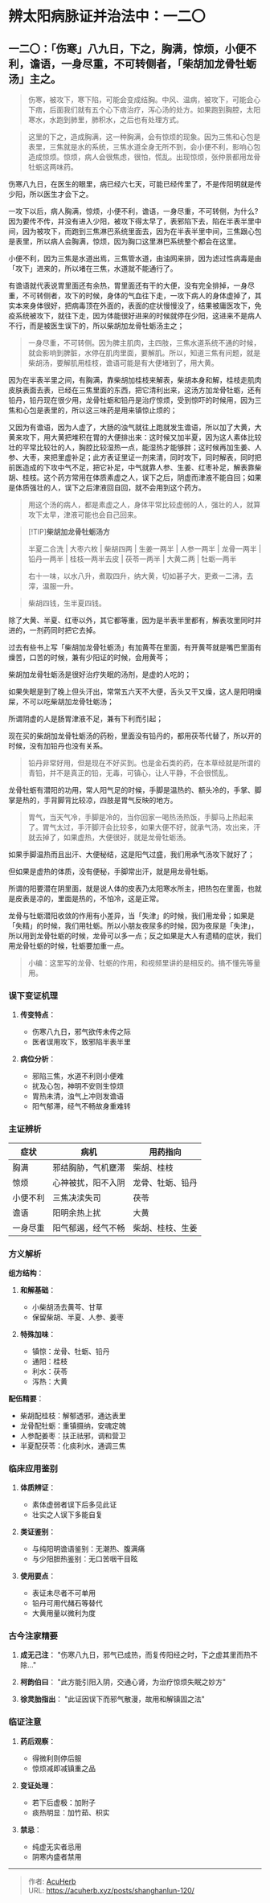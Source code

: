 # 辨太阳病脉证并治法中：一二〇


## 一二〇：「伤寒」八九日，下之，胸满，惊烦，小便不利，谵语，一身尽重，不可转侧者，「柴胡加龙骨牡蛎汤」主之。

<!--more-->

> 伤寒，被攻下，寒下陷，可能会变成结胸。中风、温病，被攻下，可能会心下痞，后面我们就有五个心下痞治疗，泻心汤的处方。如果跑到胸腔，太阳寒水，水跑到肺里，肺积水，之后也有处理方式。

> 这里的下之，造成胸满，这一种胸满，会有惊烦的现象。因为三焦和心包是表里，三焦就是水的系统，三焦水道全身无所不到，会小便不利，影响心包造成惊烦。惊烦，病人会很焦虑，很怕，慌乱。出现惊烦，张仲景都用龙骨牡蛎这两味药。

伤寒八九日，在医生的眼里，病已经六七天，可能已经传里了，不是传阳明就是传少阳，所以医生才会下之。

一攻下以后，病人胸满，惊烦，小便不利，谵语，一身尽重，不可转侧，为什么?因为要传不传，并没有进入少阳，被攻下得太早了，表邪陷下去，陷在半表半里中间，因为被攻下，而跑到三焦淋巴系统里面去，因为在半表半里中间，三焦跟心包是表里，所以病人会胸满，惊烦，因为胸口这里淋巴系统整个都会在这里。

小便不利，因为三焦是水道出焉，三焦管水道，由油网来排，因为滤过性病毒是由「攻下」进来的，所以堵在三焦，水道就不能通行了。

有谵语就代表说胃里面还有余热，胃里面还有干的大便，没有完全排掉，一身尽重，不可转侧者，攻下的时候，身体的气血往下走，一攻下病人的身体虚掉了，其实本来身体很好，把病毒顶在外面的，表面的症状慢慢没了，结果被庸医攻下，免疫系统被攻下，就往下走，因为体能很好进来的时候就停在少阳，这进来不是病人不行，而是被医生误下的，所以柴胡加龙骨牡蛎汤主之；

> 一身尽重，不可转侧。因为脾主肌肉，主四肢，三焦水道系统不通的时候，就会影响到脾脏，水停在肌肉里面，要解肌。所以，知道三焦有问题，就是柴胡汤，要解肌用桂枝，谵语可能是有大便堵到了，用大黄。

因为在半表半里之间，有胸满，靠柴胡加桂枝来解表，柴胡本身和解，桂枝走肌肉皮肤表面去表，已经在三焦里面的东西，把它清利出来，这汤方加龙骨牡蛎，还有铅丹，铅丹现在很少用，龙骨牡蛎和铅丹是治疗惊烦，受到惊吓的时候用，因为三焦和心包是表里的，所以这三味药是用来镇惊止烦的；

又因为有谵语，因为人虚了，大肠的浊气就往上跑就发生谵语，所以加了大黄，大黄来攻下，用大黄把堆积在胃的大便排出来：这时候又加半夏，因为这人素体比较壮的平常比较壮的人，胸腔比较湿热一点，能湿热才能够胖；这时候再加生姜、人参、大枣，来把里虚补足；此方表证里证一剂来清，同时攻下，同时解表，同时把前医造成的下攻中气不足，把它补足，中气就靠人参、生姜、红枣补足，解表靠柴胡、桂枝。这个药方常用在体质素虚之人，误下之后，阴虚而津液不能自回；如果是体质强壮的人，误下之后津液回自回，就不会用到这个药方。

> 用这个汤的病人，都是素虚之人，身体平常比较虚弱的人，强壮的人，就算攻下太早，津液可能也会自己回来。

> [!TIP]**柴胡加龙骨牡蛎汤方**
>
> 半夏二合洗 | 大枣六枚 | 柴胡四两 | 生姜一两半 | 人参一两半 | 龙骨一两半 | 铅丹一两半 | 桂枝一两半去皮 | 茯苓一两半 | 大黄二两 | 牡蛎一两半
>
> 右十一味，以水八升，煮取四升，纳大黄，切如碁子大，更煮一二沸，去滓，温服一升。

> 柴胡四钱，生半夏四钱。

除了大黄、半夏、红枣以外，其它都等重，因为是半表半里都有，解表攻里同时并进的，一剂药同时把它去掉。

过去有些书上写「柴胡加龙骨牡蛎汤」有加黄芩在里面，有开黄芩就是嘴巴里面有燥苦，口苦的时候，兼有少阳证的时候，会用黄芩；

柴胡加龙骨牡蛎汤是很好治疗失眠的汤剂，是虚的人吃的；

如果失眠是到了晚上但头汗出，常常五六天不大便，舌头又干又燥，这人是阳明燥屎，不可以吃柴胡加龙骨牡蛎汤；

所谓阴虚的人是肠胃津液不足，兼有下利而引起；

现在买的柴胡加龙骨牡蛎汤的药粉，里面没有铅丹的，都用茯苓代替了，所以开的时候，没有加铅丹也没有关系。

> 铅丹非常好用，但是现在不好买到。也是金石类的药，在本草经就是所谓的青铅，并不是真正的铅，无毒，可镇心，让人平静，不会很慌乱。

龙骨牡蛎有潜阳的功用，常人阳气足的时候，手脚是温热的、额头冷的，手掌、脚掌是热的，手背脚背比较凉，四肢是胃气反映的地方。

> 胃气，当天气冷，手脚是冷的，当你回家一喝热汤热饭，手脚马上热起来了。胃气太过，手汗脚汗会比较多，如果大便不好，就承气汤，攻出来，汗就去掉了，如果虚热，大便很好，就是龙骨牡蛎汤。

如果手脚温热而且出汗、大便秘结，这是阳气过盛，我们用承气汤攻下就好了；

但如果是虚热的体质，没有便秘，手脚常出汗，就是用龙骨牡蛎。

所谓的阳要潜在阴里面，就是说人体的皮表乃太阳寒水所主，把热包在里面，也就是皮表是凉的，里面是热的，不怕冷，这是正常。

龙骨与牡蛎潜阳收敛的作用有小差异，当「失津」的时候，我们用龙骨；如果是「失精」的时候，我们用牡蛎。所以小朋友夜尿多的时候，因为夜尿是「失津」，所以用到龙骨牡蛎的时候，龙骨可以多一点；反之如果是大人有遗精的症状，我们用龙骨牡蛎的时候，牡蛎要加重一点。

> 小编：这里写的龙骨、牡蛎的作用，和视频里讲的是相反的。搞不懂先等量用。

### 误下变证机理
1. **传变特点**：
   - 伤寒八九日，邪气欲传未传之际
   - 医者误用攻下，致邪陷半表半里

2. **病位分析**：
   - 邪陷三焦，水道不利则小便难
   - 扰及心包，神明不安则生惊烦
   - 胃热未清，浊气上冲则发谵语
   - 阳气郁滞，经气不畅故身重难转

### 主证辨析
| 症状           | 病机                     | 用药指向               |
|----------------|--------------------------|------------------------|
| 胸满           | 邪结胸胁，气机壅滞       | 柴胡、桂枝             |
| 惊烦           | 心神被扰，阳不入阴       | 龙骨、牡蛎、铅丹       |
| 小便不利       | 三焦决渎失司             | 茯苓                   |
| 谵语           | 阳明余热上扰             | 大黄                   |
| 一身尽重       | 阳气郁遏，经气不畅       | 柴胡、桂枝、生姜       |

### 方义解析
**组方结构**：
1. **和解基础**：
   - 小柴胡汤去黄芩、甘草
   - 保留柴胡、半夏、人参、姜枣

2. **特殊加味**：
   - 镇惊：龙骨、牡蛎、铅丹
   - 通阳：桂枝
   - 利水：茯苓
   - 泻热：大黄

**配伍精要**：
- 柴胡配桂枝：解郁透邪，通达表里
- 龙骨配牡蛎：重镇摄纳，安魂定魄
- 人参配姜枣：扶正祛邪，调和营卫
- 半夏配茯苓：化痰利水，通调三焦

### 临床应用鉴别
1. **体质辨证**：
   - 素体虚弱者误下后多见此证
   - 壮实之人误下多能自复

2. **类证鉴别**：
   - 与纯阳明谵语鉴别：无潮热、腹满痛
   - 与少阳胆热鉴别：无口苦咽干目眩

3. **使用要点**：
   - 表证未尽者不可单用
   - 铅丹可用代赭石等替代
   - 大黄用量以微利为度

### 古今注家精要
1. **成无己注**：
   "伤寒八九日，邪气已成热，而复传阳经之时，下之虚其里而热不除..."

2. **柯韵伯曰**：
   "此方能引阳入阴，交通心肾，为治疗惊烦失眠之妙方"

3. **徐灵胎指出**：
   "此证因误下而邪气散漫，故用和解镇固之法"

### 临证注意
1. **药后观察**：
   - 得微利则停后服
   - 惊烦减即减镇重之品

2. **变证处理**：
   - 若下后虚极：加附子
   - 痰热明显：加竹茹、枳实

3. **禁忌**：
   - 纯虚无实者忌用
   - 阴寒内盛者禁用


---

> 作者: [AcuHerb](https://acuherb.xyz)  
> URL: https://acuherb.xyz/posts/shanghanlun-120/  

